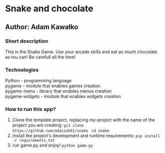 # Snake and chocolate

## Author: Adam Kawałko

### Short description
This is the Snake Game. Use your arcade skills and eat as much chocolate as tou can! Be carefull all the time!

### Technologies
Python - programming language\
pygame - module that enables games creation\
pygame-menu - library that enables menus creation\
pygame-widgets - module that enables widgets creation

### How to run this app?
1. Clone the template project, replacing my-project with the name of the project you are creating: 
`git clone  https://github.com/adasiek01/snake `
`cd snake`
2. Install the project's development and runtime requirements:
`pip install -r requirements.txt`
3. run game.py and enjoy!
`python game.py`
